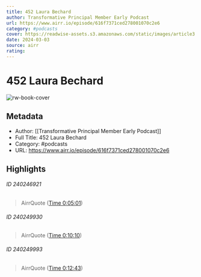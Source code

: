 ```yaml
---
title: 452 Laura Bechard
author: Transformative Principal Member Early Podcast
url: https://www.airr.io/episode/616f7371ced278001070c2e6
category: #podcasts
cover: https://readwise-assets.s3.amazonaws.com/static/images/article3.5c705a01b476.png
date: 2024-03-03
source: airr
rating:
---
```

# 452 Laura Bechard

![rw-book-cover](https://readwise-assets.s3.amazonaws.com/static/images/article3.5c705a01b476.png)

## Metadata
- Author: [[Transformative Principal Member Early Podcast]]
- Full Title: 452 Laura Bechard
- Category: #podcasts
- URL: https://www.airr.io/episode/616f7371ced278001070c2e6

## Highlights
###### ID 240246921
> AirrQuote ([Time 0:05:01](https://www.airr.io/quote/617017973b174903fa17e446))
    
###### ID 240249930
> AirrQuote ([Time 0:10:10](https://www.airr.io/quote/617018433b174903fa188311))
    
###### ID 240249993
> AirrQuote ([Time 0:12:43](https://www.airr.io/quote/617018973b174903fa18d1e5))
    
